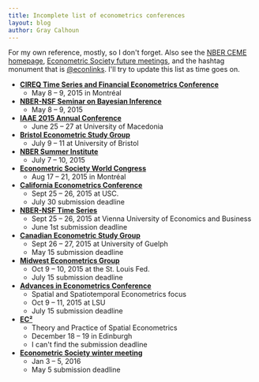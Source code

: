 ```yaml
---
title: Incomplete list of econometrics conferences
layout: blog
author: Gray Calhoun
---
```


For my own reference, mostly, so I don't forget. Also see the
[NBER CEME homepage](http://www.nber.org/CEME/ceme.html),
[Econometric Society future meetings](https://www.econometricsociety.org/meetings/future-meetings),
and the hashtag monument that is [@econlinks](https://twitter.com/econlinks).
I'll try to update this list as time goes on.

* **[CIREQ Time Series and Financial Econometrics Conference](http://www.cireqmontreal.com/en/view/12253/colloque-cireq-montreal-deconometrie-series-temporelles-et-econometrie-de-la-finance)**
  + May 8 – 9, 2015 in Montréal
* **[NBER-NSF Seminar on Bayesian Inference](http://apps.olin.wustl.edu/conf/sbies/Home/Default.aspx?pid=1)**
  + May 8 – 9, 2015
* **[IAAE 2015 Annual Conference](http://www.iaae2015.org/)**
  + June 25 – 27 at University of Macedonia
* **[Bristol Econometric Study Group](https://sites.google.com/site/bristoleconometricstudygroup)**
  + July 9 – 11 at University of Bristol
  <!--  + May 1 submission deadline -->
* **[NBER Summer Institute](http://conference.nber.org/confer/2015/SI2015/EFWW/EFWWprg.html)**
  + July 7 – 10, 2015
* **[Econometric Society World Congress](http://eswc2015.com/)**
  + Aug 17 – 21, 2015 in Montréal
* **[California Econometrics Conference](http://dornsife.usc.edu/conferences/econometrics-conference)**
  + Sept 25 – 26, 2015 at USC.
  + July 30 submission deadline
* **[NBER-NSF Time Series](https://sites.google.com/site/nbernsfts/home)**
  + Sept 25 – 26, 2015 at Vienna University of Economics and Business
  + June 1st submission deadline
* **[Canadian Econometric Study Group](http://www.cesg2015.org/call.html)**
  + Sept 26 – 27, 2015 at University of Guelph
  + May 15 submission deadline
* **[Midwest Econometrics Group](http://research.stlouisfed.org/conferences/MEG2015/)**
  + Oct 9 – 10, 2015 at the St. Louis Fed.
  + July 15 submission deadline
* **[Advances in Econometrics Conference](http://faculty.smu.edu/millimet/AiE.html)**
  + Spatial and Spatiotemporal Econometrics focus
  + Oct 9 – 11, 2015 at LSU
  + July 15 submission deadline
* **[EC²](https://sites.google.com/site/ecpower2/)**
  + Theory and Practice of Spatial Econometrics
  + December 18 – 19 in Edinburgh
  + I can't find the submission deadline
* **[Econometric Society winter meeting](https://www.econometricsociety.org/meetings/schedule/2016/01/03/2016-north-american-winter-meeting)**
  + Jan 3 – 5, 2016
  + May 5 submission deadline
